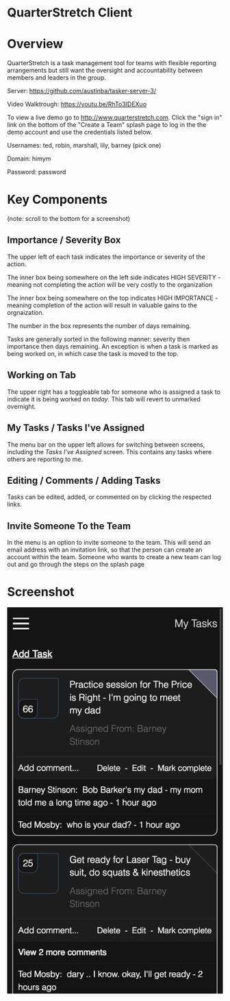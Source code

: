 # QuarterStretch Client

# Overview
QuarterStretch is a task management tool for teams with flexible reporting arrangements but still want the oversight and accountability between members and leaders in the group.

Server: https://github.com/austinba/tasker-server-3/

Video Walktrough: https://youtu.be/RhTo3IDEXuo

To view a live demo go to http://www.quarterstretch.com. Click the "sign in" link on the bottom of the "Create a Team" splash page to log in the the demo account and use the credentials listed below.

Usernames: ted, robin, marshall, lily, barney (pick one)

Domain: himym

Password: password

# Key Components

(note: scroll to the bottom for a screenshot)

## Importance / Severity Box
The upper left of each task indicates the importance or severity of the action.

The inner box being somewhere on the left side indicates HIGH SEVERITY - meaning not completing the action will be very costly to the organization

The inner box being somewhere on the top indicates HIGH IMPORTANCE - meaning completion of the action will result in valuable gains to the orgnaization.

The number in the box represents the number of days remaining.

Tasks are generally sorted in the following manner: severity then importance then days remaining. An exception is when a task is marked as being worked on, in which case the task is moved to the top.

## Working on Tab
The upper right has a toggleable tab for someone who is assigned a task to indicate it is being worked on *today*. This tab will revert to unmarked overnight.

## My Tasks / Tasks I've Assigned
The menu bar on the upper left allows for switching between screens, including the *Tasks I've Assigned* screen. This contains any tasks where others are reporting to me.

## Editing / Comments / Adding Tasks
Tasks can be edited, added, or commented on by clicking the respected links.

## Invite Someone To the Team
In the menu is an option to invite someone to the team. This will send an email address with an invitation link, so that the person can create an account within the team. Someone who wants to create a new team can log out and go through the steps on the splash page

# Screenshot
![QuarterStretch screenshot](https://github.com/austinba/tasker-client-3/blob/master/screenshot.png)
